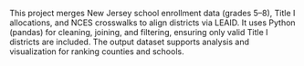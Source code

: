 This project merges New Jersey school enrollment data (grades 5–8), Title I allocations, and NCES crosswalks to align districts via LEAID.
It uses Python (pandas) for cleaning, joining, and filtering, ensuring only valid Title I districts are included.
The output dataset supports analysis and visualization  for ranking counties and schools.
